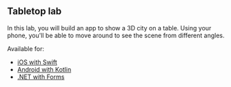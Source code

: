 ## Tabletop lab

In this lab, you will build an app to show a 3D city on a table. Using your phone, you'll be able to move around to see the scene from different angles.

Available for:

* [iOS with Swift](./lab.ios.md)
* [Android with Kotlin](./lab.android.md)
* [.NET with Forms](./lab.forms.md)